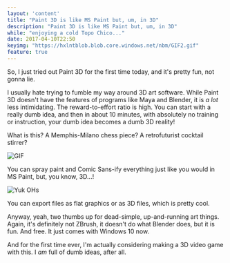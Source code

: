 ```yaml
---
layout: 'content'
title: "Paint 3D is like MS Paint but, um, in 3D"
description: "Paint 3D is like MS Paint but, um, in 3D"
while: "enjoying a cold Topo Chico..."
date: 2017-04-10T22:50
keyimg: "https://hxlntblob.blob.core.windows.net/nbm/GIF2.gif"
feature: true
---
```


So, I just tried out Paint 3D for the first time today, and it's pretty fun, not gonna lie. 

I usually hate trying to fumble my way around 3D art software. While Paint 3D doesn't have the features of programs like Maya and Blender, it is *a lot* less intimidating. The reward-to-effort ratio is high. You can start with a really dumb idea, and then in about 10 minutes, with absolutely no training or instruction, your dumb idea becomes a dumb 3D reality!

What is this? A Memphis-Milano chess piece? A retrofuturist cocktail stirrer?

![GIF](https://hxlntblob.blob.core.windows.net/nbm/gif2.gif)

You can spray paint and Comic Sans-ify everything just like you would in MS Paint, but, you know, 3D...!

![Yuk OHs](https://hxlntblob.blob.core.windows.net/nbm/yuk.png)

You can export files as flat graphics or as 3D files, which is pretty cool. 

Anyway, yeah, two thumbs up for dead-simple, up-and-running art things. Again, it's definitely not ZBrush, it doesn't do what Blender does, but it is fun. And free. It just comes with Windows 10 now.

And for the first time ever, I'm actually considering making a 3D video game with this. I *am* full of dumb ideas, after all.